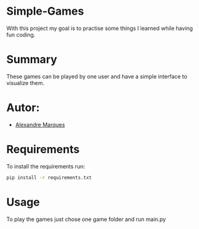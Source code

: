 # Simple-Games
With this project my goal is to practise some things I learned while having fun coding.


# Summary

These games can be played by one user and have a simple interface to visualize them.

# Autor:
- [Alexandre Marques](https://github.com/AlexandreMarques27)


# Requirements

To install the requirements run:

```bash
pip install -r requirements.txt
```

# Usage

To play the games just chose one game folder and run main.py
